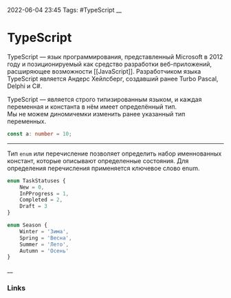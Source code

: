 2022-06-04 23:45
Tags: #TypeScript
__
# TypeScript
TypeScript — язык программирования, представленный Microsoft в 2012 году и позиционируемый как средство разработки веб-приложений, расширяющее возможности [[JavaScript]]. Разработчиком языка TypeScript является Андерс Хейлсберг, создавший ранее Turbo Pascal, Delphi и C#.

TypeScript — является строго типизированным языком, и каждая переменная и константа в нём имеет определённый тип.  
Мы не можем диномичемки изменить ранее указанный тип переменных.

```ts
const a: number = 10;
```

---
Тип `enum` или перечисление позволяет определить набор именнованных констант, которые описывают определенные состояния.
Для определения перечисления применяется ключевое слово enum.
```ts
enum TaskStatuses {  
    New = 0,  
    InPProgress = 1,  
    Completed = 2,  
    Draft = 3  
}

enum Season {  
    Winter = 'Зима',  
    Spring = 'Весна',  
    Summer = 'Лето',  
    Autumn = 'Осень'  
}
```
__
### Links
